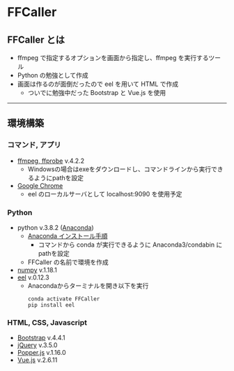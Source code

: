 # FFCaller
## FFCaller とは
- ffmpeg で指定するオプションを画面から指定し、ffmpeg を実行するツール
- Python の勉強として作成
- 画面は作るのが面倒だったので eel を用いて HTML で作成
  - ついでに勉強中だった Bootstrap と Vue.js を使用

***
## 環境構築
### コマンド, アプリ
- [ffmpeg, ffprobe](https://www.ffmpeg.org/download.html) v.4.2.2
  - Windowsの場合はexeをダウンロードし、コマンドラインから実行できるようにpathを設定
- [Google Chrome](https://www.google.com/intl/ja/chrome/)
  - eel のローカルサーバとして localhost:9090 を使用予定

### Python
- python v.3.8.2 ([Anaconda](https://www.anaconda.com/products/individual))
  - [Anaconda インストール手順](https://www.python.jp/install/anaconda/index.html)
    - コマンドから conda が実行できるように Anaconda3/condabin にpathを設定
  - FFCaller の名前で環境を作成
- [numpy](https://anaconda.org/anaconda/numpy) v.1.18.1
- [eel](https://github.com/samuelhwilliams/Eel) v.0.12.3
  - Anacondaからターミナルを開き以下を実行
    ```
    conda activate FFCaller
    pip install eel
    ```

### HTML, CSS, Javascript
- [Bootstrap](https://github.com/twbs/bootstrap/releases) v.4.4.1
- [jQuery](https://jquery.com/download/) v.3.5.0
- [Popper.js](https://github.com/popperjs/popper-core/releases) v.1.16.0
- [Vue.js](https://github.com/vuejs/vue/releases) v.2.6.11
